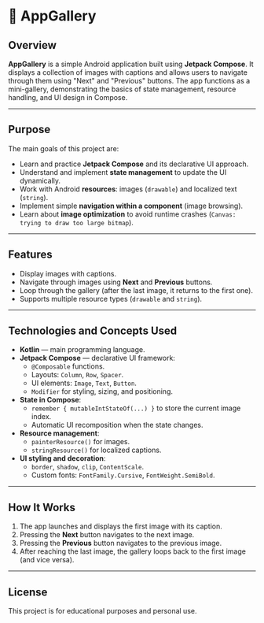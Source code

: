# 📸 AppGallery

## Overview
**AppGallery** is a simple Android application built using **Jetpack Compose**. It displays a collection of images with captions and allows users to navigate through them using "Next" and "Previous" buttons. The app functions as a mini-gallery, demonstrating the basics of state management, resource handling, and UI design in Compose.

---

## Purpose
The main goals of this project are:

- Learn and practice **Jetpack Compose** and its declarative UI approach.
- Understand and implement **state management** to update the UI dynamically.
- Work with Android **resources**: images (`drawable`) and localized text (`string`).
- Implement simple **navigation within a component** (image browsing).
- Learn about **image optimization** to avoid runtime crashes (`Canvas: trying to draw too large bitmap`).

---

## Features
- Display images with captions.
- Navigate through images using **Next** and **Previous** buttons.
- Loop through the gallery (after the last image, it returns to the first one).
- Supports multiple resource types (`drawable` and `string`).

---

## Technologies and Concepts Used
- **Kotlin** — main programming language.
- **Jetpack Compose** — declarative UI framework:
    - `@Composable` functions.
    - Layouts: `Column`, `Row`, `Spacer`.
    - UI elements: `Image`, `Text`, `Button`.
    - `Modifier` for styling, sizing, and positioning.
- **State in Compose**:
    - `remember { mutableIntStateOf(...) }` to store the current image index.
    - Automatic UI recomposition when the state changes.
- **Resource management**:
    - `painterResource()` for images.
    - `stringResource()` for localized captions.
- **UI styling and decoration**:
    - `border`, `shadow`, `clip`, `ContentScale`.
    - Custom fonts: `FontFamily.Cursive`, `FontWeight.SemiBold`.

---

## How It Works
1. The app launches and displays the first image with its caption.
2. Pressing the **Next** button navigates to the next image.
3. Pressing the **Previous** button navigates to the previous image.
4. After reaching the last image, the gallery loops back to the first image (and vice versa).

---

## License
This project is for educational purposes and personal use.
